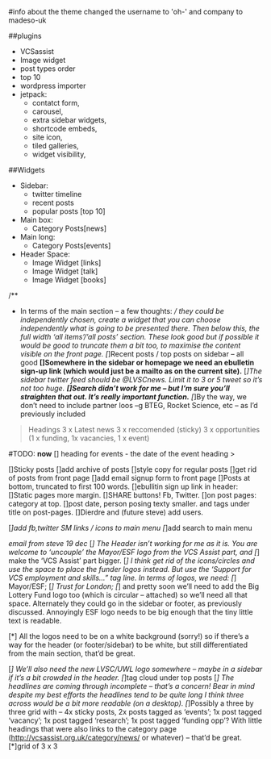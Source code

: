 #info about the theme
changed the username to 'oh-' and company to madeso-uk


##plugins
*	VCSassist
*	Image widget
*	post types order
*	top 10
*	wordpress importer
*	jetpack:
	*	contatct form,
	*	carousel,
	*	extra sidebar widgets,
	*	shortcode embeds,
	*	site icon,
	*	tiled galleries,
	*	widget visibility,


##Widgets
*	Sidebar:
	*	twitter timeline
	*	recent posts
	*	popular posts [top 10]
*	Main box:
	*	Category Posts[news]
*	Main long:
	*	Category Posts[events]
*	Header Space:
	*	Image Widget [links]
	*	Image Widget [talk]
	*	Image Widget [books]


/**
*	In terms of the main section – a few thoughts:
*/
they could be independently chosen,
create a widget that you can choose independently what is going to be presented there.
Then below this, the full width ‘all items’/’all posts’ section. These look good but if possible it would be good to truncate them a bit too, to maximise the content visible on the front page.
[*]Recent posts / top posts on sidebar – all good
**[]Somewhere in the sidebar or homepage we need an ebulletin sign-up link (which would just be a mailto as on the current site).**
[*]The sidebar twitter feed should be @LVSCnews. Limit it to 3 or 5 tweet so it’s not too huge.
**[]Search didn’t work for me – but I’m sure you’ll straighten that out. It’s really important function.**
[*]By the way, we don’t need to include partner loos –g BTEG, Rocket Science, etc – as I’d previously included


> Headings
3 x Latest news
3 x reccomended (sticky)
3  x opportunities (1 x funding, 1x vacancies, 1 x event)



#TODO:
**now**
[]	heading for events - the date of the event heading >

[]Sticky posts
[]add archive of posts
[]style copy for regular posts
[]get rid of posts from front page
[]add email signup form to front page
[]Posts at bottom, truncated to first 100 words.
[]ebullitin sign up link in header:
[]Static pages more margin.
[]SHARE buttons! Fb, Twitter.
[]on post pages: category at top.
[]post date, person posing texty smaller. and tags under title on post-pages.
[]Dierdre and (future steve) add users.





<!--
	completed tasks
-->

[*]add fb,twitter SM links / icons to main menu
[*]add search to main menu

*email from steve 19 dec*
[*]	The Header isn’t working for me as it is. You are welcome to ‘uncouple’ the Mayor/ESF logo from the VCS Assist part, and
[*]	make the ‘VCS Assist’ part bigger.
[*]	I think get rid of the icons/circles and use the space to place the funder logos instead. But use the ‘Support for VCS employment and skills…” tag line. 
	In terms of logos, we need: 
	[*]	Mayor/ESF;
	[*]	Trust for London;
	[*]	and pretty soon we’ll need to add the Big Lottery Fund logo too (which is circular – attached) so we’ll need all that space. Alternately they could go in the sidebar or footer, as previously discussed. Annoyingly ESF logo needs to be big enough that the tiny little text is readable.

[*]	All the logos need to be on a white background (sorry!) so if there’s a way for the header (or footer/sidebar) to be white, but still differentiated from the main section, that’d be great.

[*]	We’ll also need the new LVSC/UWL logo somewhere – maybe in a sidebar if it’s a bit crowded in the header.
[*]tag cloud under top posts
[*]	The headlines are coming through incomplete – that’s a concern! Bear in mind despite my best efforts the headlines tend to be quite long I think three across would be a bit more readable (on a desktop). 
[*]Possibly a three by three grid with – 4x sticky posts, 2x posts tagged as ‘events’; 1x post tagged ‘vacancy’; 1x post tagged ‘research’; 1x post tagged ‘funding opp’? With little headings that were also links to the category page (http://vcsassist.org.uk/category/news/ or whatever) – that’d be great.
[*]grid of 3 x 3
